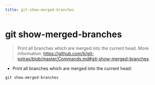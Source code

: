 ```yaml
---
title: git-show-merged-branches
---
```

# git show-merged-branches

> Print all branches which are merged into the current head.
> More information: <https://github.com/tj/git-extras/blob/master/Commands.md#git-show-merged-branches>.

- Print all branches which are merged into the current head:

`git show-merged-branches`
